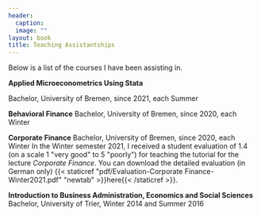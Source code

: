 ```yaml
---
header: 
  caption: 
  image: ""
layout: book
title: Teaching Assistantships
---
```


Below is a list of the courses I have been assisting in. 

**Applied Microeconometrics Using Stata**
<p>Bachelor, University of Bremen, since 2021, each Summer</p>

**Behavioral Finance**
Bachelor, University of Bremen, since 2020, each Winter

**Corporate Finance**
Bachelor, University of Bremen, since 2020, each Winter
In the Winter semester 2021, I received a student evaluation of 1.4 (on a scale 1 "very good" to 5 "poorly") for teaching the tutorial for the lecture _Corporate Finance_. You can download the detailed evaluation (in German only) {{< staticref "pdf/Evaluation-Corporate Finance-Winter2021.pdf" "newtab" >}}here{{< /staticref >}}. 

**Introduction to Business Administration, Economics and Social Sciences**
Bachelor, University of Trier, Winter 2014 and Summer 2016
